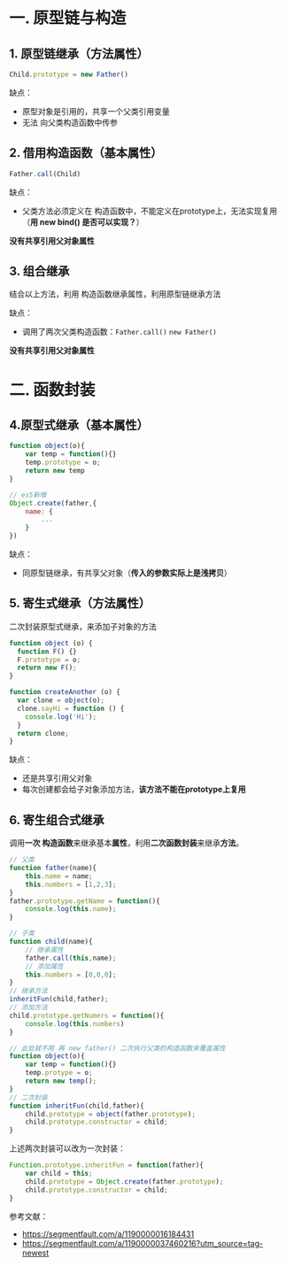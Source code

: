 # 一. 原型链与构造

## 1. 原型链继承（方法属性）

```javascript
Child.prototype = new Father()
```

缺点：

- 原型对象是引用的，共享一个父类引用变量
- 无法 向父类构造函数中传参



## 2. 借用构造函数（基本属性）

```javascript
Father.call(Child)
```

缺点：

- 父类方法必须定义在 构造函数中，不能定义在prototype上，无法实现复用（**用 new bind() 是否可以实现？**）

**没有共享引用父对象属性**



## 3. 组合继承

结合以上方法，利用 构造函数继承属性，利用原型链继承方法

缺点：

- 调用了两次父类构造函数：`Father.call()` `new Father()`

**没有共享引用父对象属性**



# 二. 函数封装

## 4.原型式继承（基本属性）

```javascript
function object(o){
	var temp = function(){}
	temp.prototype = o;
	return new temp
}
```

```javascript
// es5新增
Object.create(father,{
	name: {
		...
	}
})
```

缺点：

- ​	同原型链继承，有共享父对象（**传入的参数实际上是浅拷贝**）



## 5. 寄生式继承（方法属性）

二次封装原型式继承，来添加子对象的方法

```javascript
function object (o) {
  function F() {}
  F.prototype = o;
  return new F();
}

function createAnother (o) {
  var clone = object(o);
  clone.sayHi = function () {
    console.log('Hi');
  }
  return clone;
}
```

缺点：

- 还是共享引用父对象
- 每次创建都会给子对象添加方法，**该方法不能在prototype上复用**



## 6. 寄生组合式继承

调用**一次 构造函数**来继承基本**属性**，利用**二次函数封装**来继承**方法**。

```javascript
// 父类
function father(name){
	this.name = name;
	this.numbers = [1,2,3];
}
father.prototype.getName = function(){
	console.log(this.name);
}

// 子类
function child(name){
    // 继承属性
	father.call(this,name);
    // 添加属性
    this.numbers = [0,0,0];
}
// 继承方法
inheritFun(child,father);
// 添加方法
child.prototype.getNumers = function(){
    console.log(this.numbers)
}

// 此处就不用 再 new father() 二次执行父类的构造函数来覆盖属性
function object(o){
    var temp = function(){}
    temp.protype = o;
    return new temp();
}
// 二次封装
function inheritFun(child,father){
    child.prototype = object(father.prototype);
    child.prototype.constructor = child;
}

```



上述两次封装可以改为一次封装：

```javascript
Function.prototype.inheritFun = function(father){
	var child = this;
	child.prototype = Object.create(father.prototype);
	child.prototype.constructor = child;
}
```



参考文献：

- https://segmentfault.com/a/1190000016184431
- https://segmentfault.com/a/1190000037460216?utm_source=tag-newest














